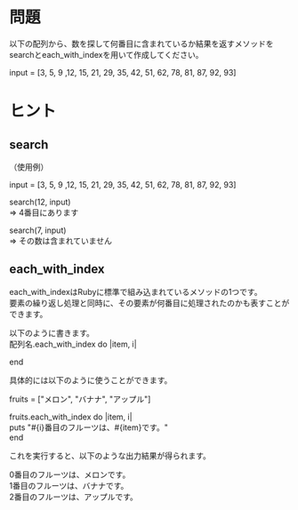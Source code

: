 # 問題  
  
以下の配列から、数を探して何番目に含まれているか結果を返すメソッドを  
searchとeach_with_indexを用いて作成してください。  
  
input = [3, 5, 9 ,12, 15, 21, 29, 35, 42, 51, 62, 78, 81, 87, 92, 93]  
  
# ヒント  
  
## search  
  
（使用例）  
  
input = [3, 5, 9 ,12, 15, 21, 29, 35, 42, 51, 62, 78, 81, 87, 92, 93]  
  
search(12, input)  
=> 4番目にあります  
  
search(7, input)  
=> その数は含まれていません  
  
  
## each_with_index  
  
each_with_indexはRubyに標準で組み込まれているメソッドの1つです。  
要素の繰り返し処理と同時に、その要素が何番目に処理されたのかも表すことができます。  
  
以下のように書きます。  
配列名.each_with_index  do |item, i|  
  
end  
  
具体的には以下のように使うことができます。  
  
fruits = ["メロン", "バナナ", "アップル"]  
  
fruits.each_with_index do |item, i|  
 puts "#{i}番目のフルーツは、#{item}です。"  
end  
  
これを実行すると、以下のような出力結果が得られます。  
  
0番目のフルーツは、メロンです。  
1番目のフルーツは、バナナです。  
2番目のフルーツは、アップルです。    